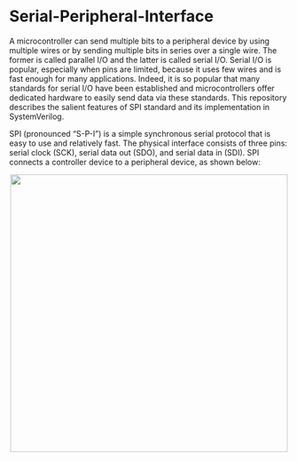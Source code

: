 # Serial-Peripheral-Interface

A microcontroller can send multiple bits to a peripheral device by using multiple wires or by sending multiple bits in series over a single wire. The former is called 
parallel I/O and the latter is called serial I/O. Serial I/O is popular, especially when pins are limited, because it uses few wires and is fast enough for many 
applications. Indeed, it is so popular that many standards for serial I/O have been established and microcontrollers offer dedicated hardware to easily send data via
these standards. This repository describes the salient features of SPI standard and its implementation in SystemVerilog.

SPI (pronounced “S-P-I”) is a simple synchronous serial protocol that is easy to use and relatively fast. The physical interface consists of three pins: serial clock 
(SCK), serial data out (SDO), and serial data in (SDI). SPI connects a controller device to a peripheral device, as shown below:

<p align="center">
  <img width="500" height="500" src="https://user-images.githubusercontent.com/61377755/163710225-fc190afe-36a1-43aa-8ac1-652bb2cfdbb3.png">
</p>



